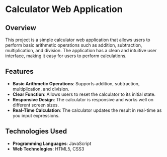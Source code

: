# Calculator Web Application

## Overview

This project is a simple calculator web application that allows users to perform basic arithmetic operations such as addition, subtraction, multiplication, and division. The application has a clean and intuitive user interface, making it easy for users to perform calculations.

## Features

- **Basic Arithmetic Operations**: Supports addition, subtraction, multiplication, and division.
- **Clear Function**: Allows users to reset the calculator to its initial state.
- **Responsive Design**: The calculator is responsive and works well on different screen sizes.
- **Real-Time Calculation**: The calculator updates the result in real-time as you input expressions.

## Technologies Used

- **Programming Languages**: JavaScript
- **Web Technologies**: HTML5, CSS3


